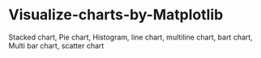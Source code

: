 # Visualize-charts-by-Matplotlib
Stacked chart, Pie chart, Histogram, line chart, multiline chart, bart chart, Multi bar chart, scatter chart

